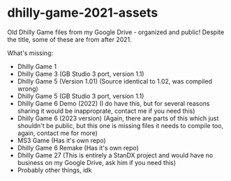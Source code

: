 # dhilly-game-2021-assets
Old Dhilly Game files from my Google Drive - organized and public! Despite the title, some of these are from after 2021.

What's missing:
* Dhilly Game 1
* Dhilly Game 3 (GB Studio 3 port, version 1.1)
* Dhilly Game 5 (Version 1.01) (Source identical to 1.02, was compiled wrong)
* Dhilly Game 5 (GB Studio 3 port, version 1.1)
* Dhilly Game 6 Demo (2022) (I do have this, but for several reasons sharing it would be inapproprate, contact me if you need this)
* Dhilly Game 6 (2023 version) (Again, there are parts of this which just shouldn't be public, but this one is missing files it needs to compile too, again, contact me for more)
* MS3 Game (Has it's own repo)
* Dhilly Game 6 Remake (Has it's own repo)
* Dhilly Game 27 (This is entirely a StanDX project and would have no business on my Google Drive, ask him if you need this)
* Probably other things, idk
